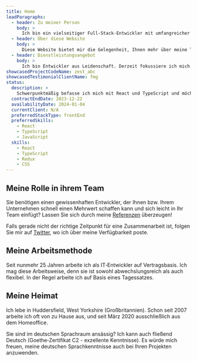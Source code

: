 ```yaml
---
title: Home
leadParagraphs:
  - header: Zu meiner Person
    body: >
      Ich bin ein vielseitiger Full‑Stack‑Entwickler mit umfangreicher beruflichen Erfahrung, und arbeite derzeit mit React und TypeScript.
  - header: Über diese Website
    body: >
      Diese Website bietet mir die Gelegenheit, Ihnen mehr über meine Tätigkeiten zu vermitteln, als es in einem traditionellen Lebenslauf möglich ist. Nehmen Sie gerne Kontakt mit mir auf.
  - header: Dienstleistungsangebot
    body: >
      Ich bin Entwickler aus Leidenschaft. Derzeit fokussiere ich mich besonders auf den Bereich Frontend, aber auch das Analysieren und Konzeptionieren sowie die Auswahl geeigneter Technologien gehören zu meinen Schwerpunkten. Gerne übernehme ich das Mentoring von Kollegen. 
showcasedProjectCodeName: zest_abc
showcasedTestimonialClientName: fmg
status:
  description: >
    Schwerpunktmäßig befasse ich mich mit React und TypeScript und möchte mich auf den Frontend‑Bereich fokussieren. Anhand meiner langjährigen Erfahrung stehe ich Ihnen auch gerne mit umfassender IT‑Kompetenz beratend zur Seite.
  contractEndDate: 2023-12-22
  availabilityDate: 2024-01-04
  currentClient: N/A
  preferredStackType: frontEnd
  preferredSkills:
    - React
    - TypeScript
    - JavaScript
  skills:
    - React
    - TypeScript
    - Redux
    - CSS
---
```


## Meine Rolle in ihrem Team

Sie benötigen einen gewissenhaften Entwickler, der Ihnen bzw. Ihrem Unternehmen schnell einen Mehrwert schaffen kann und sich leicht in Ihr Team einfügt? Lassen Sie sich durch meine <a href="./testimonials">Referenzen</a> überzeugen!

Falls gerade nicht der richtige Zeitpunkt für eine Zusammenarbeit ist, folgen Sie mir auf <a href="https://twitter.com/mcharper" target="blank">Twitter</a>, wo ich über meine Verfügbarkeit poste.

## Meine Arbeitsmethode

Seit nunmehr 25 Jahren arbeite ich als IT‑Entwickler auf Vertragsbasis. Ich mag diese Arbeitsweise, denn sie ist sowohl abwechslungsreich als auch flexibel. In der Regel arbeite ich auf Basis eines Tagessatzes.

## Meine Heimat

Ich lebe in Huddersfield, West Yorkshire (Großbritannien). Schon seit 2007 arbeite ich oft von zu Hause aus, und seit März 2020 ausschließlich aus dem Homeoffice.

Sie sind im deutschen Sprachraum ansässig? Ich kann auch fließend Deutsch (Goethe‑Zertifikat C2 - exzellente Kenntnisse). Es würde mich freuen, meine deutschen Sprachkenntnisse auch bei Ihren Projekten anzuwenden.
